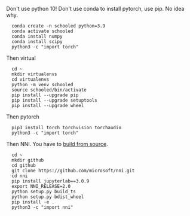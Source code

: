 Don't use python 10! Don't use conda to install pytorch, use pip. No idea why. 

      conda create -n schooled python=3.9
      conda activate schooled
      conda install numpy
      conda install scipy
      python3 -c "import torch"
      
Then virtual

      cd ~
      mkdir virtualenvs
      cd virtualenvs
      python -m venv schooled
      source schooled/bin/activate
      pip install --upgrade pip
      pip install --upgrade setuptools
      pip install --upgrade wheel
    
Then pytorch

      pip3 install torch torchvision torchaudio
      python3 -c "import torch"
      
Then NNI. You have to [build from source](https://nni.readthedocs.io/en/stable/notes/build_from_source.html).

      cd ~
      mkdir github
      cd github
      git clone https://github.com/microsoft/nni.git
      cd nni
      pip install jupyterlab==3.0.9
      export NNI_RELEASE=2.0
      python setup.py build_ts
      python setup.py bdist_wheel
      pip install -e .
      python3 -c "import nni"
      
      
      

